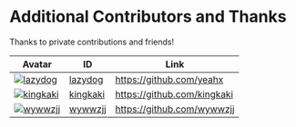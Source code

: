 # Additional Contributors and Thanks

Thanks to private contributions and friends!

Avatar | ID | Link
---- | ---- | ----
[![lazydog](https://github.com/yeahx.png?size=40)](https://github.com/yeahx) | [lazydog](https://github.com/yeahx) | https://github.com/yeahx
[![kingkaki](https://github.com/kingkaki.png?size=40)](https://github.com/kingkaki) | [kingkaki](https://github.com/kingkaki) | https://github.com/kingkaki
[![wywwzjj](https://github.com/wywwzjj.png?size=40)](https://github.com/wywwzjj) | [wywwzjj](https://github.com/wywwzjj) | https://github.com/wywwzjj

